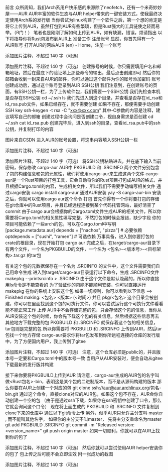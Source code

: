 前言
众所周知，我们Arch系用户快乐感的来源除了neofetch，还有一个米奇妙妙屋——AUR
AUR丰富的软件生态与AUR helper带来的一键安装方式，使我最终决定使用Arch系的发行版
当你尝试为linux构建了一个软件之后，第一个想的肯定是将它上传到AUR，虽然打包到AUR有些繁琐，但是Rust强大的工具链使之轻而易举。（R门！）
笔者也是刚刚了解如何上传到AUR，如有缺漏，错误，烦请指出
以下将指导你将Rust包发布到AUR上
准备工作
注册账号
显然，你首先得有一个AUR账号 打开AUR的网站AUR (en) - Home，注册一个账号

添加图片注释，不超过 140 字（可选）

添加图片注释，不超过 140 字（可选）
创建账号的时候，你只需要填用户名和邮箱地址，然后在最底下的验证填上那些命令的输出，最后点击创建即可
然后你的邮箱会收到一封来自AUR的邮件，你可以通过这个邮件为你的账号添加密码
账号创建成功后，通过这个账号登录到AUR
SSH公钥 
我们注意到，在创建账号的页面，有SSH公钥一栏，为了上传软件包，我们需要一个SSH公钥
我们先检查本机是否存在SSH公钥
cd ~/.ssh
ls
我们先进入到这个目录，并查看是否存在id_rsa和id_rsa.pub文件，如果已经存在，就不需要创建
如果不存在，那便需要手动创建SSH key
ssh-keygen -t rsa -C "xxx@xxx.com"
其中-C参数的内容是注释，建议填写自己的邮箱
创建过程中会询问是否创建口令，视自身需求是否创建
cd ~/.ssh
cat id_rsa.pub
 创建完毕后，进入到ssh的目录，查看id_rsa.pub中的ssh公钥，并复制打印的内容

图片来自CSDN
进入AUR的账号设置，将这串内容填入SSH公钥一栏

添加图片注释，不超过 140 字（可选）

添加图片注释，不超过 140 字（可选）
将SSH公钥粘贴进去，并在底下输入当前密码，保存修改
cargo-aur 
AUR中 PKGBUILD 和 .SRCINFO 两个文件分别包含了包的构建信息和包的元属性，我们将使用cargo-aur来生成这两个文件
cargo-aur是一个Rust项目的打包工具，它会自动将你的Rust项目打包成AUR的格式，并且根据Cargo.toml的内容，生成相关文件，所以我们不需要手动编写相关文件
通过cargo安装
cargo install cargo-aur
通过AUR安装
yay -S cargo-aur-bin
安装之后，你就可以使用cargo aur这个命令
打包
首先你得有一个你将要打包的存储在git仓库中的Rust项目，并且已经远程连接到某个代码托管网站，最好清空了commit
由于cargo aur会根据你的Cargo.toml文件生成AUR的相关文件，所以你需要将Cargo.toml的相关属性填写完整，不然打包的时候会报错，缺少字段
你的项目可能依赖了一些arch的包，可以在Cargo.toml中写明
[package.metadata.aur]
depends = ["nachos", "pizza"] # 必要依赖
optdepends = ["sushi", "ramen"] # 可选依赖
万事具备，进入到你要打包的crate的根目录，现在开始打包
cargo aur
完成之后，在target/cargo-aur目录下有两个文件，一个名为PKGBUILD的文件，一个名为
<包名>-<版本号>-<目标架构>.tar.gz
的tar包

有关这个包的元数据保存在一个名为 .SRCINFO 的文件中，这个文件需要我们自己用命令生成
进入到target/cargo-aur目录运行以下命令，生成 .SRCINFO文件
makepkg --printsrcinfo > .SRCINFO
由于这个文件是默认隐藏的，所以你直接用ls命令是不能查看的
为了验证你的包能不能顺利安装，你可以直接运行
makepkg
在你的系统上安装这个包
如果一切顺利，你可以看到以下信息
==> Finished making: <包名> <版本> (<时间>)
并且 pkg/<包名> 这个目录会被创建，你可以在里面找到这个包的可执行文件，你可以尝试运行这个可执行文件看看能不能正常工作
上传
AUR中不会存储完整的包，只会存储这个包的信息，当你从AUR安装这个包的时候，你会先下载这个包的有关信息，然后根据这些信息再去其他地方下载完整的包
PKGBUILD 和 .SRCINFO 就保存着这个包的相关信息，tar包则是完整的包
所以你需要将 PKGBUILD 和 .SRCINFO 上传到AUR，然后tar包找一个地方存储
cargo-aur要求你将tar包发布到你所远程连接的仓库的发行版中，为了方便国内用户，我上传到了gitee

添加图片注释，不超过 140 字（可选）
注意，这个仓库必须是public的，并且版本号一定要和Cargo.toml中的版本号一致
当用户从AUR安装时，便会自动从gitee下载最新的发行版并构建

接下来你要将PKGBUILD上传到AUR
请注意，cargo-aur生成的AUR包的名字叫做<Rust包名>-bin，表明这是某个包的二进制版本，而不是从源码构建的版本
那么你要在AUR上创建一个对应的包
git clone ssh://aur@aur.archlinux.org/包名-bin.git
通过这个命令，直接clone对应的AUR包，如果这个包不存在，AUR会你自动创建一个空的包
（由于是通过ssh下载，如果你在ssh密钥中创建了口令，那么它就会询问这个口令）
现在将上面生成的 PKGBUILD 和 .SRCINFO 文件复制到clone下来的仓库中
通过以下git命令上传
另外，似乎AUR只允许主分支叫 master , 而不能叫其他名字， 如果你的主分支不叫master， 先将主分支重命名为master
git add PKGBUILD .SRCINFO
git commit -m "Released version: <version_name>"
git push origin master
如果一切顺利，你就可以在AUR上找到你的包了

添加图片注释，不超过 140 字（可选）
然后你就可以尝试使用AUR helper安装你的包了
包上传之后可能不会立即生效
附一张成功的截图

添加图片注释，不超过 140 字（可选）
